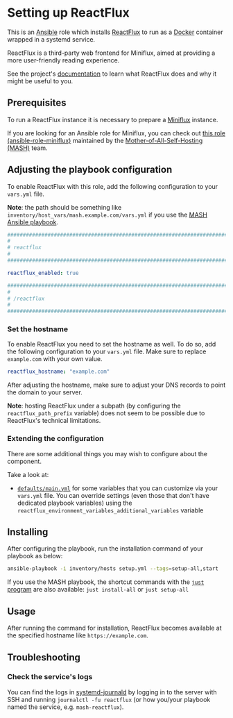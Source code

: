 <!--
SPDX-FileCopyrightText: 2020 - 2024 MDAD project contributors
SPDX-FileCopyrightText: 2020 - 2024 Slavi Pantaleev
SPDX-FileCopyrightText: 2020 Aaron Raimist
SPDX-FileCopyrightText: 2020 Chris van Dijk
SPDX-FileCopyrightText: 2020 Dominik Zajac
SPDX-FileCopyrightText: 2020 Mickaël Cornière
SPDX-FileCopyrightText: 2022 François Darveau
SPDX-FileCopyrightText: 2022 Julian Foad
SPDX-FileCopyrightText: 2022 Warren Bailey
SPDX-FileCopyrightText: 2023 Antonis Christofides
SPDX-FileCopyrightText: 2023 Felix Stupp
SPDX-FileCopyrightText: 2023 Pierre 'McFly' Marty
SPDX-FileCopyrightText: 2024 - 2025 Suguru Hirahara

SPDX-License-Identifier: AGPL-3.0-or-later
-->

# Setting up ReactFlux

This is an [Ansible](https://www.ansible.com/) role which installs [ReactFlux](https://github.com/electh/ReactFlux) to run as a [Docker](https://www.docker.com/) container wrapped in a systemd service.

ReactFlux is a third-party web frontend for Miniflux, aimed at providing a more user-friendly reading experience.

See the project's [documentation](https://github.com/electh/ReactFlux/blob/main/README.md) to learn what ReactFlux does and why it might be useful to you.

## Prerequisites

To run a ReactFlux instance it is necessary to prepare a [Miniflux](https://miniflux.app/) instance.

If you are looking for an Ansible role for Miniflux, you can check out [this role (ansible-role-miniflux)](https://github.com/mother-of-all-self-hosting/ansible-role-miniflux) maintained by the [Mother-of-All-Self-Hosting (MASH)](https://github.com/mother-of-all-self-hosting) team.

## Adjusting the playbook configuration

To enable ReactFlux with this role, add the following configuration to your `vars.yml` file.

**Note**: the path should be something like `inventory/host_vars/mash.example.com/vars.yml` if you use the [MASH Ansible playbook](https://github.com/mother-of-all-self-hosting/mash-playbook).

```yaml
########################################################################
#                                                                      #
# reactflux                                                            #
#                                                                      #
########################################################################

reactflux_enabled: true

########################################################################
#                                                                      #
# /reactflux                                                           #
#                                                                      #
########################################################################
```

### Set the hostname

To enable ReactFlux you need to set the hostname as well. To do so, add the following configuration to your `vars.yml` file. Make sure to replace `example.com` with your own value.

```yaml
reactflux_hostname: "example.com"
```

After adjusting the hostname, make sure to adjust your DNS records to point the domain to your server.

**Note**: hosting ReactFlux under a subpath (by configuring the `reactflux_path_prefix` variable) does not seem to be possible due to ReactFlux's technical limitations.

### Extending the configuration

There are some additional things you may wish to configure about the component.

Take a look at:

- [`defaults/main.yml`](../defaults/main.yml) for some variables that you can customize via your `vars.yml` file. You can override settings (even those that don't have dedicated playbook variables) using the `reactflux_environment_variables_additional_variables` variable

## Installing

After configuring the playbook, run the installation command of your playbook as below:

```sh
ansible-playbook -i inventory/hosts setup.yml --tags=setup-all,start
```

If you use the MASH playbook, the shortcut commands with the [`just` program](https://github.com/mother-of-all-self-hosting/mash-playbook/blob/main/docs/just.md) are also available: `just install-all` or `just setup-all`

## Usage

After running the command for installation, ReactFlux becomes available at the specified hostname like `https://example.com`.

## Troubleshooting

### Check the service's logs

You can find the logs in [systemd-journald](https://www.freedesktop.org/software/systemd/man/systemd-journald.service.html) by logging in to the server with SSH and running `journalctl -fu reactflux` (or how you/your playbook named the service, e.g. `mash-reactflux`).
